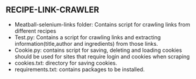 ##  RECIPE-LINK-CRAWLER

- Meatball-selenium-links folder: Contains script for crawling links from different recipes
- Test.py: Contains a script for crawling links and extracting information(title,author and ingredients) from those links.
- Cookie.py: contains script for saving, deleting and loading cookies should be used for sites that require login and cookies when scraping
- cookies.txt: directory for saving cookies.
- requirements.txt: contains packages to be installed.